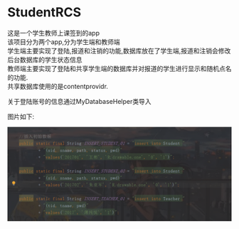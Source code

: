 # StudentRCS
这是一个学生教师上课签到的app<br/>
该项目分为两个app,分为学生端和教师端<br/>
学生端主要实现了登陆,报道和注销的功能,数据库放在了学生端,报道和注销会修改后台数据库的学生状态信息<br/>
教师端主要实现了登陆和共享学生端的数据库并对报道的学生进行显示和随机点名的功能.<br/>
共享数据库使用的是contentprovidr.<br/>

关于登陆账号的信息通过MyDatabaseHelper类导入<br/>

图片如下:<br/>

![截图](image/database.png)

